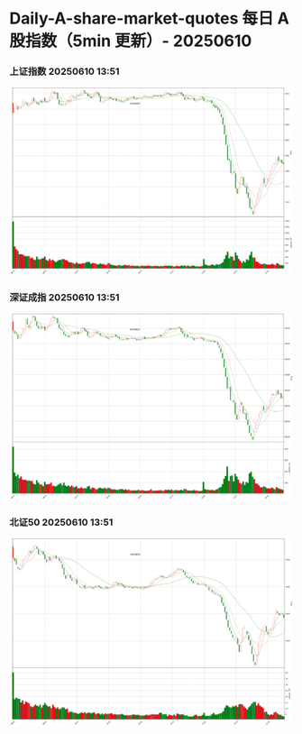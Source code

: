 
# Daily-A-share-market-quotes 每日 A 股指数（5min 更新）- 20250610

### 上证指数 20250610 13:51
![](./fig/2025/6/20250610-sh000001.png)

### 深证成指 20250610 13:51
![](./fig/2025/6/20250610-sz399001.png)

### 北证50 20250610 13:51
![](./fig/2025/6/20250610-bj899050.png)
